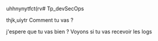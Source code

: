 uhhnynytfct(rv# Tp_devSecOps

thjk,uiytr
Comment tu vas ?

j'espere que tu vas bien ?
Voyons si tu vas recevoir les logs
